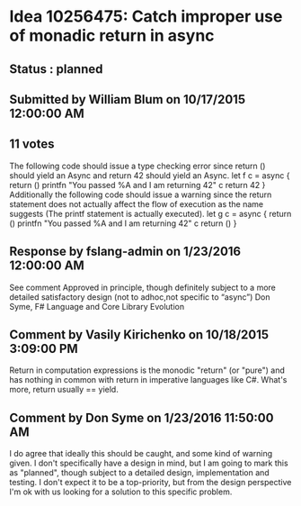 # Idea 10256475: Catch improper use of monadic return in async #

## Status : planned

## Submitted by William Blum on 10/17/2015 12:00:00 AM

## 11 votes

The following code should issue a type checking error since return () should yield an Async<unit> and return 42 should yield an Async<int>.
let f c =
async {
return ()
printfn "You passed %A and I am returning 42" c
return 42
}
Additionally the following code should issue a warning since the return statement does not actually affect the flow of execution as the name suggests (The printf statement is actually executed).
let g c =
async {
return ()
printfn "You passed %A and I am returning 42" c
return ()
}


## Response by fslang-admin on 1/23/2016 12:00:00 AM

See comment
Approved in principle, though definitely subject to a more detailed satisfactory design (not to adhoc,not specific to “async”)
Don Syme, F# Language and Core Library Evolution



## Comment by Vasily Kirichenko on 10/18/2015 3:09:00 PM

Return in computation expressions is the monodic "return" (or "pure") and has nothing in common with return in imperative languages like C#. What's more, return usually == yield.

## Comment by Don Syme on 1/23/2016 11:50:00 AM

I do agree that ideally this should be caught, and some kind of warning given.
I don't specifically have a design in mind, but I am going to mark this as "planned", though subject to a detailed design, implementation and testing. I don't expect it to be a top-priority, but from the design perspective I'm ok with us looking for a solution to this specific problem.

